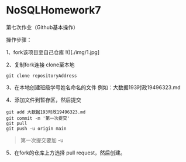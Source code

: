 # NoSQLHomework7
第七次作业（Github基本操作）

操作步骤：

1、fork该项目至自己仓库
!()[./img/1.jpg]

2、复制fork连接 clone至本地
```
git clone repositoryAddress
```

3、在本地创建班级学号姓名命名的文件 例如：大数据193时政19496323.md

4、添加文件到暂存区，然后提交
```
git add 大数据193时政19496323.md
git commit -m '第一次提交'
git pull
git push -u origin main 

```
> 第一次提交要加 -u

5、在fork的仓库上方选择 pull request，然后创建。
